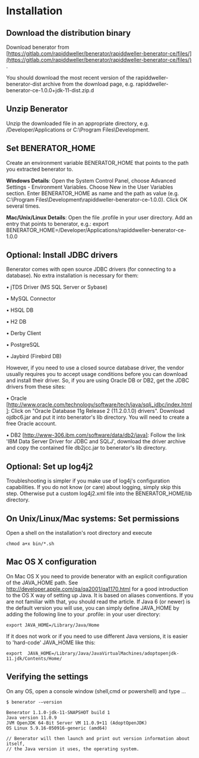 # Installation

## Download the distribution binary

Download benerator
from [https://gitlab.com/rapiddweller/benerator/rapiddweller-benerator-ce/files/](https://gitlab.com/rapiddweller/benerator/rapiddweller-benerator-ce/files/)
.

You should download the most recent version of the rapiddweller-benerator-dist archive from the download page, e.g.
rapiddweller-benerator-ce-1.0.0+jdk-11-dist.zip.d

## Unzip Benerator

Unzip the downloaded file in an appropriate directory, e.g. /Developer/Applications or C:\Program Files\Development.

## Set BENERATOR_HOME

Create an environment variable BENERATOR_HOME that points to the path you extracted benerator to.

**Windows Details**: Open the System Control Panel, choose Advanced Settings - Environment Variables. Choose New in the User Variables section. Enter
BENERATOR_HOME as name and the path as value (e.g. C:\Program Files\Development\rapiddweller-benerator-ce-1.0.0). Click OK several times.

**Mac/Unix/Linux Details**: Open the file .profile in your user directory. Add an entry that points to benerator, e.g.:
export BENERATOR_HOME=/Developer/Applications/rapiddweller-benerator-ce-1.0.0

## Optional: Install JDBC drivers

Benerator comes with open source JDBC drivers (for connecting to a database). No extra installation is necessary for them:

• jTDS Driver (MS SQL Server or Sybase)

• MySQL Connector

• HSQL DB

• H2 DB

• Derby Client

• PostgreSQL

• Jaybird (Firebird DB)

However, if you need to use a closed source database driver, the vendor usually requires you to accept usage conditions before you can download and
install their driver. So, if you are using Oracle DB or DB2, get the JDBC drivers from these sites:

• Oracle [http://www.oracle.com/technology/software/tech/java/sqlj_jdbc/index.html]: Click on "Oracle Database 11g Release 2 (11.2.0.1.0) drivers".
Download ojdbc6.jar and put it into benerator's lib directory. You will need to create a free Oracle account.

• DB2 [http://www-306.ibm.com/software/data/db2/java]: Follow the link 'IBM Data Server Driver for JDBC and SQLJ', download the driver archive and
copy the contained file db2jcc.jar to benerator's lib directory.

## Optional: Set up log4j2

Troubleshooting is simpler if you make use of log4j's configuration capabilities. If you do not know (or care) about logging, simply skip this step.
Otherwise put a custom log4j2.xml file into the BENERATOR_HOME/lib directory.

## On Unix/Linux/Mac systems: Set permissions

Open a shell on the installation's root directory and execute

```shell
chmod a+x bin/*.sh
```

## Mac OS X configuration

On Mac OS X you need to provide benerator with an explicit configuration of the JAVA_HOME path. See http://developer.apple.com/qa/qa2001/qa1170.html
for a good introduction to the OS X way of setting up Java. It is based on aliases conventions. If you are not familiar with that, you should read the
article. If Java 6 (or newer) is the default version you will use, you can simply define JAVA_HOME by adding the following line to your .profile: in
your user directory:

```shell
export JAVA_HOME=/Library/Java/Home
```

If it does not work or if you need to use different Java versions, it is easier to 'hard-code' JAVA_HOME like this:

```shell
export  JAVA_HOME=/Library/Java/JavaVirtualMachines/adoptopenjdk-11.jdk/Contents/Home/ 
```

## Verifying the settings

On any OS, open a console window (shell,cmd or powershell) and type ...

<div class="termy">

```shell
$ benerator -–version

Benerator 1.1.0-jdk-11-SNAPSHOT build 1
Java version 11.0.9
JVM OpenJDK 64-Bit Server VM 11.0.9+11 (AdoptOpenJDK)
OS Linux 5.9.16-050916-generic (amd64)

// Benerator will then launch and print out version information about itself, 
// the Java version it uses, the operating system.
```

</div>


